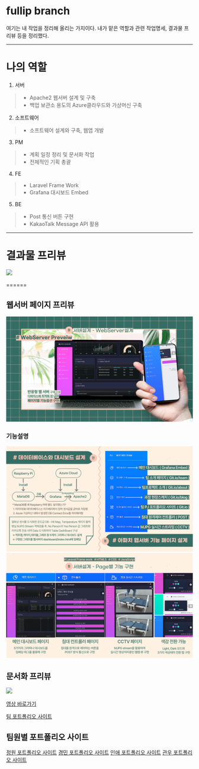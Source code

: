 # fullip branch
여기는 내 작업을 정리해 올리는 가지이다.
내가 맡은 역할과 관련 작업명세, 결과물 프리뷰 등을 정리했다.

----------

# 나의 역할
1. 서버
> - Apache2 웹서버 설계 및 구축
> - 백업 보관소 용도의 Azure클라우드와 가상머신 구축
2. 소프트웨어
> - 소프트웨어 설계와 구축, 웹앱 개발
3. PM
> - 계획 일정 정리 및 문서화 작업
> - 전체적인 기획 총괄
4. FE
> - Laravel Frame Work
> - Grafana 대시보드 Embed
5. BE
> - Post 통신 버튼 구현
> - KakaoTalk Message API 활용

----------

# 결과물 프리뷰
<img src="logo2.png">

======

## 웹서버 페이지 프리뷰
<img src="/notbed_ppt_img/021.png">

### 기능설명
<img src="/notbed_ppt_img/020.png">
<img src="/notbed_ppt_img/022.png">

## 문서화 프리뷰
<img src="assets/ppt.png">

<a href src="https://youtu.be/2uq0efeVLOs">영상 바로가기</a>

<a href src="https://fullipkim.github.io/notbed/">팀 포트폴리오 사이트</a>

## 팀원별 포트폴리오 사이트
<a href src="https://fullipkim.github.io/portfolio_/">정원 포트폴리오 사이트</a>
<a href src="https://kkaemmi.github.io/project_1/">경민 포트폴리오 사이트</a>
<a href src="https://inae0615.github.io/inae_Lee/">인애 포트폴리오 사이트</a>
<a href src="https://goo05041.github.io/kwanwoo/">관우 포트폴리오 사이트</a>